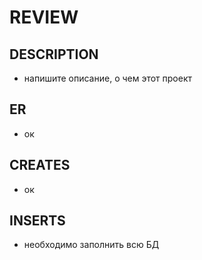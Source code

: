REVIEW
======

DESCRIPTION
-----------
* напишите описание, о чем этот проект

ER
--
* ок

CREATES
-------
* ок

INSERTS
-------
* необходимо заполнить всю БД